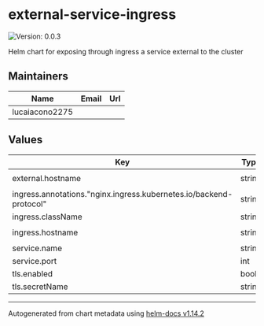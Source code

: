 # external-service-ingress

![Version: 0.0.3](https://img.shields.io/badge/Version-0.0.3-informational?style=flat-square)

Helm chart for exposing through ingress a service external to the cluster

## Maintainers

| Name | Email | Url |
| ---- | ------ | --- |
| lucaiacono2275 |  |  |

## Values

| Key | Type | Default | Description |
|-----|------|---------|-------------|
| external.hostname | string | `"external-service.yourdomain.com"` |  |
| ingress.annotations."nginx.ingress.kubernetes.io/backend-protocol" | string | `"HTTPS"` |  |
| ingress.className | string | `"nginx"` |  |
| ingress.hostname | string | `"external-service-expose.yourdomain.com"` |  |
| service.name | string | `nil` |  |
| service.port | int | `80` |  |
| tls.enabled | bool | `true` |  |
| tls.secretName | string | `"tls-secret"` |  |

----------------------------------------------
Autogenerated from chart metadata using [helm-docs v1.14.2](https://github.com/norwoodj/helm-docs/releases/v1.14.2)
